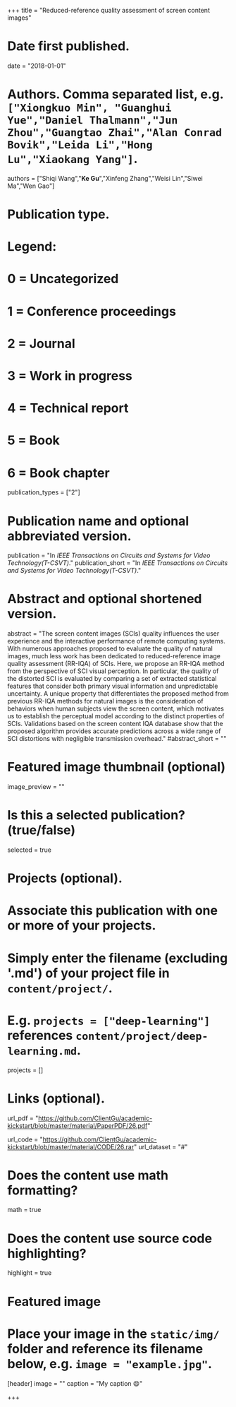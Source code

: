 +++
title = "Reduced-reference quality assessment of screen content images"

# Date first published.
date = "2018-01-01"

# Authors. Comma separated list, e.g. `["Xiongkuo Min", "Guanghui Yue","Daniel Thalmann","Jun Zhou","Guangtao Zhai","Alan Conrad Bovik","Leida Li","Hong Lu","Xiaokang Yang"]`.
authors = ["Shiqi Wang","**Ke Gu**","Xinfeng Zhang","Weisi Lin","Siwei Ma","Wen Gao"]
# Publication type.
# Legend:
# 0 = Uncategorized
# 1 = Conference proceedings
# 2 = Journal
# 3 = Work in progress
# 4 = Technical report
# 5 = Book
# 6 = Book chapter
publication_types = ["2"]

# Publication name and optional abbreviated version.
publication = "In *IEEE Transactions on Circuits and Systems for Video Technology(T-CSVT)*."
publication_short = "In *IEEE Transactions on Circuits and Systems for Video Technology(T-CSVT)*."

# Abstract and optional shortened version.
abstract = "The screen content images (SCIs) quality influences the user experience and the interactive performance of remote computing systems. With numerous approaches proposed to evaluate the quality of natural images, much less work has been dedicated to reduced-reference image quality assessment (RR-IQA) of SCIs. Here, we propose an RR-IQA method from the perspective of SCI visual perception. In particular, the quality of the distorted SCI is evaluated by comparing a set of extracted statistical features that consider both primary visual information and unpredictable uncertainty. A unique property that differentiates the proposed method from previous RR-IQA methods for natural images is the consideration of behaviors when human subjects view the screen content, which motivates us to establish the perceptual model according to the distinct properties of SCIs. Validations based on the screen content IQA database show that the proposed algorithm provides accurate predictions across a wide range of SCI distortions with negligible transmission overhead."
#abstract_short = ""

# Featured image thumbnail (optional)
image_preview = ""

# Is this a selected publication? (true/false)
selected = true

# Projects (optional).
#   Associate this publication with one or more of your projects.
#   Simply enter the filename (excluding '.md') of your project file in `content/project/`.
#   E.g. `projects = ["deep-learning"]` references `content/project/deep-learning.md`.
projects = []

# Links (optional).
url_pdf = "https://github.com/ClientGu/academic-kickstart/blob/master/material/PaperPDF/26.pdf"

url_code = "https://github.com/ClientGu/academic-kickstart/blob/master/material/CODE/26.rar"
url_dataset = "#"


# Does the content use math formatting?
math = true

# Does the content use source code highlighting?
highlight = true

# Featured image
# Place your image in the `static/img/` folder and reference its filename below, e.g. `image = "example.jpg"`.
[header]
image = ""
caption = "My caption 😄"

+++
